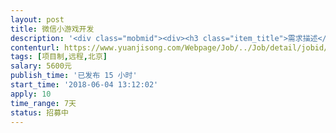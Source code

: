 ```yaml
---                
layout: post       
title: 微信小游戏开发           
description: '<div class="mobmid"><div><h3 class="item_title">需求描述</h3><p>一、需求描述：<br/>有关游戏开发经验的程序员，在微信小游戏中根据听到的声音，选择对应的图形，选对了就得分，选错了 游戏结束。大家可以比较分数排名。已经有ui，大约8张。<br/> <br/>二、合作方式：<br/>项目制，远程。项目预算3000-5000元。时间周期2-4周。</p></div><!--info end--></div>'     
contenturl: https://www.yuanjisong.com/Webpage/Job/../Job/detail/jobid/101524      
tags: [项目制,远程,北京]            
salary: 5600元          
publish_time: '已发布 15 小时'         
start_time: '2018-06-04 13:12:02'           
apply: 10                   
time_range: 7天              
status: 招募中                  
---                 
```

